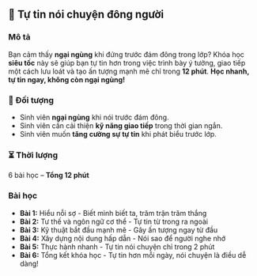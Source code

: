 ## 📌 Tự tin nói chuyện đông người  

### Mô tả  
Bạn cảm thấy **ngại ngùng** khi đứng trước đám đông trong lớp? Khóa học **siêu tốc** này sẽ giúp bạn tự tin hơn trong việc trình bày ý tưởng, giao tiếp một cách lưu loát và tạo ấn tượng mạnh mẽ chỉ trong **12 phút**. **Học nhanh, tự tin ngay, không còn ngại ngùng!**

### 🎯 Đối tượng  
- Sinh viên **ngại ngùng** khi nói trước đám đông.  
- Sinh viên cần cải thiện **kỹ năng giao tiếp** trong thời gian ngắn.  
- Sinh viên muốn **tăng cường sự tự tin** khi phát biểu trước lớp.  

### ⏳ Thời lượng  
6 bài học – **Tổng 12 phút**  

### Bài học  
- **Bài 1:** Hiểu nỗi sợ - Biết mình biết ta, trăm trận trăm thắng  
- **Bài 2:** Tư thế và ngôn ngữ cơ thể - Tự tin từ trong ra ngoài  
- **Bài 3:** Kỹ thuật bắt đầu mạnh mẽ - Gây ấn tượng ngay từ đầu  
- **Bài 4:** Xây dựng nội dung hấp dẫn - Nói sao để người nghe nhớ  
- **Bài 5:** Thực hành nhanh - Tự tin nói chuyện chỉ trong 2 phút  
- **Bài 6:** Tổng kết khóa học - Tự tin hơn mỗi ngày, nói chuyện là điều dễ dàng!